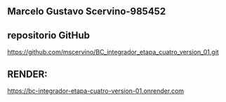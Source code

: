 ## Marcelo Gustavo Scervino-985452

## repositorio GitHub

https://github.com/mscervino/BC_integrador_etapa_cuatro_version_01.git

## RENDER:

https://bc-integrador-etapa-cuatro-version-01.onrender.com



